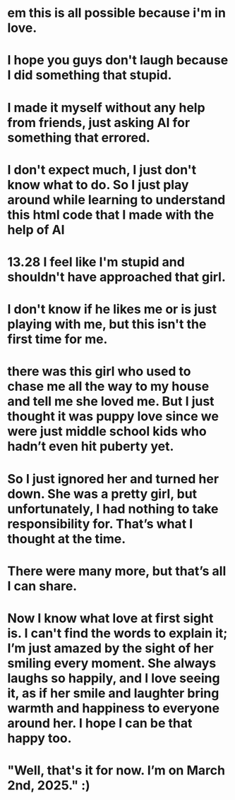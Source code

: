 # em this is all possible because i'm in love.

# I hope you guys don't laugh because I did something that stupid.


# I made it myself without any help from friends, just asking AI for something that errored.

# I don't expect much, I just don't know what to do. So I just play around while learning to understand this html code that I made with the help of AI


# 13.28 I feel like I'm stupid and shouldn't have approached that girl.


# I don't know if he likes me or is just playing with me, but this isn't the first time for me.


 # there was this girl who used to chase me all the way to my house and tell me she loved me. But I just thought it was puppy love since we were just middle school kids who hadn’t even hit puberty yet.

# So I just ignored her and turned her down. She was a pretty girl, but unfortunately, I had nothing to take responsibility for. That’s what I thought at the time.

# There were many more, but that’s all I can share.

# Now I know what love at first sight is. I can't find the words to explain it; I’m just amazed by the sight of her smiling every moment. She always laughs so happily, and I love seeing it, as if her smile and laughter bring warmth and happiness to everyone around her. I hope I can be that happy too.

# "Well, that's it for now. I’m on March 2nd, 2025." :)